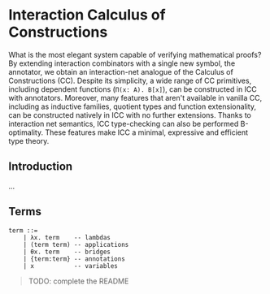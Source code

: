 Interaction Calculus of Constructions
=====================================

What is the most elegant system capable of verifying mathematical proofs? By
extending interaction combinators with a single new symbol, the annotator, we
obtain an interaction-net analogue of the Calculus of Constructions (CC).
Despite its simplicity, a wide range of CC primitives, including dependent
functions (`Π(x: A). B[x]`), can be constructed in ICC with annotators.
Moreover, many features that aren't available in vanilla CC, including as
inductive families, quotient types and function extensionality, can be
constructed natively in ICC with no further extensions. Thanks to interaction
net semantics, ICC type-checking can also be performed B-optimality. These
features make ICC a minimal, expressive and efficient type theory.

Introduction
------------

...

Terms
-----

```
term ::=
    | λx. term    -- lambdas
    | (term term) -- applications
    | θx. term    -- bridges
    | {term:term} -- annotations
    | x           -- variables
```

> TODO: complete the README
